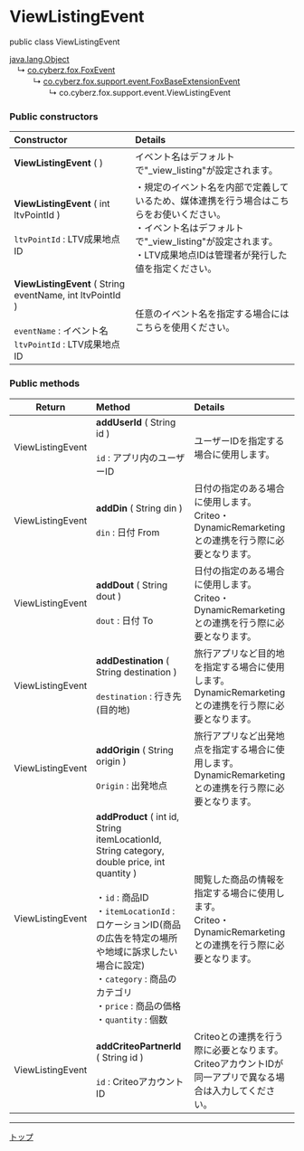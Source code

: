 # ViewListingEvent

public class ViewListingEvent

[java.lang.Object](https://developer.android.com/reference/java/lang/Object.html)<br>
　↳&nbsp;[co.cyberz.fox.FoxEvent](https://github.com/cyber-z/public-fox-android-sdk/blob/master/4.x/lang/ja/doc/sdk_api/README.md#foxevent)<br>
　　　↳&nbsp;[co.cyberz.fox.support.event.FoxBaseExtensionEvent](./FoxBaseExtensionEvent.md)<br>
　　　　　↳&nbsp;co.cyberz.fox.support.event.ViewListingEvent

### Public constructors

|**Constructor**|**Details**|
|:---|:---|
|**ViewListingEvent** ( )|イベント名はデフォルトで"_view_listing"が設定されます。|
|**ViewListingEvent** ( int ltvPointId ) <br><br> `ltvPointId` : LTV成果地点ID|・規定のイベント名を内部で定義しているため、媒体連携を行う場合はこちらをお使いください。<br>・イベント名はデフォルトで"_view_listing"が設定されます。<br>・LTV成果地点IDは管理者が発行した値を指定ください。|
|**ViewListingEvent** ( String eventName, int ltvPointId ) <br><br> `eventName` : イベント名<br>`ltvPointId` : LTV成果地点ID|任意のイベント名を指定する場合にはこちらを使用ください。|

### Public methods

|**Return**|**Method**|**Details**|
|:---:|:---|:---|
|ViewListingEvent|**addUserId** ( String id )<br><br>`id` : アプリ内のユーザーID|ユーザーIDを指定する場合に使用します。|
|ViewListingEvent|**addDin** ( String din )<br><br>`din` : 日付 From|日付の指定のある場合に使用します。<br>Criteo・DynamicRemarketingとの連携を行う際に必要となります。|
|ViewListingEvent|**addDout** ( String dout )<br><br>`dout` : 日付 To|日付の指定のある場合に使用します。<br>Criteo・DynamicRemarketingとの連携を行う際に必要となります。|
|ViewListingEvent|**addDestination** ( String destination )<br><br>`destination` : 行き先(目的地)|旅行アプリなど目的地を指定する場合に使用します。<br>DynamicRemarketingとの連携を行う際に必要となります。|
|ViewListingEvent|**addOrigin** ( String origin )<br><br>`Origin` : 出発地点|旅行アプリなど出発地点を指定する場合に使用します。<br>DynamicRemarketingとの連携を行う際に必要となります。|
|ViewListingEvent|**addProduct** ( int id, String itemLocationId, String category, double price, int quantity )<br><br>・`id` : 商品ID<br>・`itemLocationId` : ロケーションID(商品の広告を特定の場所や地域に訴求したい場合に設定)<br>・`category` : 商品のカテゴリ<br>・`price` : 商品の価格<br>・`quantity` : 個数|閲覧した商品の情報を指定する場合に使用します。<br>Criteo・DynamicRemarketingとの連携を行う際に必要となります。|
|ViewListingEvent|**addCriteoPartnerId** ( String id )<br><br>`id` : CriteoアカウントID|Criteoとの連携を行う際に必要となります。CriteoアカウントIDが同一アプリで異なる場合は入力してください。|

---
[トップ](../../../README.md)
